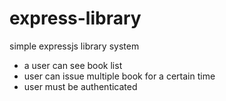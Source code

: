 # express-library
simple expressjs library system
* a user can see book list
* user can issue multiple book for a certain time
* user must be authenticated
